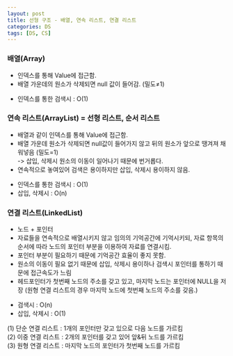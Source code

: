 ```yaml
---
layout: post
title: 선형 구조 - 배열, 연속 리스트, 연결 리스트
categories: DS
tags: [DS, CS]
---
```


### 배열(Array)

- 인덱스를 통해 Value에 접근함.  
- 배열 가운데의 원소가 삭제되면 null 값이 들어감. (밀도≠1)

* 인덱스를 통한 검색시 : O(1)

### 연속 리스트(ArrayList) = 선형 리스트, 순서 리스트

- 배열과 같이 인덱스를 통해 Value에 접근함.  
- 배열 가운데 원소가 삭제되면 null값이 들어가지 않고 뒤의 원소가 앞으로 땡겨져 채워넣음 (밀도=1)  
-> 삽입, 삭제시 원소의 이동이 일어나기 때문에 번거롭다.
- 연속적으로 놓여있어 검색은 용이하지만 삽입, 삭제시 용이하지 않음.

* 인덱스를 통한 검색시 : O(1)
* 삽입, 삭제시 : O(n)

### 연결 리스트(LinkedList)

- 노드 + 포인터
- 자료들을 연속적으로 배열시키지 않고 임의의 기억공간에 기억시키되, 자료 항목의 순서에 따라 노드의 포인터 부분을 이용하여 자료를 연결시킴.
- 포인터 부분이 필요하기 때문에 기억공간 효율이 좋지 못함.
- 원소의 이동이 필요 없기 때문에 삽입, 삭제시 용이하나 검색시 포인터를 통하기 때문에 접근속도가 느림
- 헤드포인터가 첫번째 노드의 주소를 갖고 있고, 마지막 노드는 포인터에 NULL을 저장
    (원형 연결 리스트의 경우 마지막 노드에 첫번째 노드의 주소를 갖음.)

* 검색시 : O(n)
* 삽입, 삭제시 : O(1)

(1) 단순 연결 리스트 : 1개의 포인터만 갖고 있으로 다음 노드를 가르킴  
(2) 이중 연결 리스트 : 2개의 포인터를 갖고 있어 앞&뒤 노드를 가르킴  
(3) 원형 연결 리스트 : 마지막 노드의 포인터가 첫번째 노드를 가르킴 
